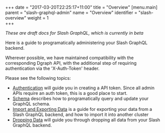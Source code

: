 +++
date = "2017-03-20T22:25:17+11:00"
title = "Overview"
[menu.main]
    parent = "slash-graphql-admin"
    name = "Overview"
    identifier = "slash-overview"
    weight = 1   
+++

*These are draft docs for Slash GraphQL, which is currently in beta*

Here is a guide to programatically administering your Slash GraphQL backend.

Wherever possible, we have maintained compatibility with the corresponding Dgraph API, with the additional step of requiring authentication via the 'X-Auth-Token' header.

Please see the following topics:

* [Authentication](/slash-graphql-admin/authentication) will guide you in creating a API token. Since all admin APIs require an auth token, this is a good place to start.
* [Schema](/slash-graphql-admin/schema) describes how to programatically query and update your GraphQL schema.
* [Import and Exporting Data](/slash-graphql-admin/import-export) is a guide for exporting your data from a Slash GraphQL backend, and how to import it into another cluster
* [Dropping Data](/slash-graphql-admin/drop-data) will guide you through dropping all data from your Slash GraphQL backend.
